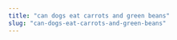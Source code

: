```yaml
---
title: "can dogs eat carrots and green beans"
slug: "can-dogs-eat-carrots-and-green-beans"
---
```


